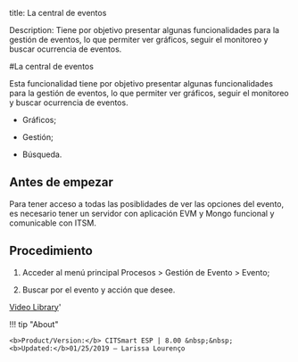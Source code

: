 title: La central de eventos

Description: Tiene por objetivo presentar algunas funcionalidades para la
gestión de eventos, lo que permiter ver gráficos, seguir el monitoreo y buscar
ocurrencia de eventos.

\#La central de eventos

Esta funcionalidad tiene por objetivo presentar algunas funcionalidades para la
gestión de eventos, lo que permiter ver gráficos, seguir el monitoreo y buscar
ocurrencia de eventos.

 -   Gráficos;

 -   Gestión;

 -   Búsqueda.

Antes de empezar
----------------

Para tener acceso a todas las posiblidades de ver las opciones del evento, es
necesario tener un servidor con aplicación EVM y Mongo funcional y comunicable
con ITSM.

Procedimiento
-------------

1.  Acceder al menú principal Procesos \> Gestión de Evento \> Evento;

2.  Buscar por el evento y acción que desee.

<i class='fa fa-youtube-play  fa-2x' style='color:#97ce17;vertical-align: middle;'> </i> [Video Library](https://www.youtube.com/playlist?list=PLB5qK2uzf2RNEIr_hUNAaOjTln3E-3K7n)'

!!! tip "About"

    <b>Product/Version:</b> CITSmart ESP | 8.00 &nbsp;&nbsp;
    <b>Updated:</b>01/25/2019 – Larissa Lourenço
